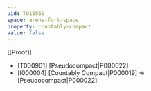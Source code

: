 ```yaml
---
uid: T015560
space: arens-fort-space
property: countably-compact
value: false
---
```

[[Proof]]

* [T000901] [Pseudocompact|P000022]
* [I000004] [Countably Compact|P000019] => [Pseudocompact|P000022]

